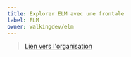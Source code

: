 ```yaml
---
title: Explorer ELM avec une frontale
label: ELM
owner: walkingdev/elm
---
```


> [Lien vers l'organisation](http://github.com/walkingdev)
